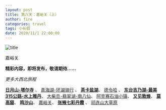 ```yaml
---
layout: post
title: 第八天：嘉峪关（上）
author: fire
categories: travel 
tags: 小长假
date: 2020/11/1 22:00:00
---
```


![title](https://image.sideproject.cn/titlex/titlex_059.jpg)

嘉峪关

**精彩内容，即将发布，敬请期待……**

*更多大西北旅程*

[**日月山-塔尔寺**](/qinghai/ri-yue-shan.html) 、
[青海湖-环湖骑行](/qinghai/qing-hai-lake.html) 、
[**茶卡盐湖**](/qinghai/cha-ka-salt-lake.html)、
[德令哈](/qinghai/de-ling-ha.html) 、
[**东台吉乃湖-最美315公路-水上雅丹**](/qinghai/dong-tai-ji-nai-hu.html)、
[大柴旦-翡翠湖-南八仙](/qinghai/da-chai-dan.html)、
[阿克赛石油小镇](/gansu/shi-you-xiao-zhen.html)、
[**又见敦煌**](/gansu/you-jian-dun-huang.html)、
[**莫高窟**](/gansu/mo-gao-ku.html)、
[**鸣沙山**](/gansu/ming-sha-shan.html)、
[嘉峪关](/gansu/jia-yu-guan.html)、
[**张掖七彩丹霞**](/gansu/qi-cai-dan-xia.html) 、
[祁连山大草原](/gansu/qi-lian-shan.html)